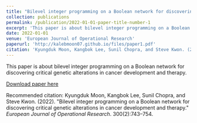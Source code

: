 ```yaml
---
title: "Bilevel integer programming on a Boolean network for discovering critical genetic alterations in cancer development and therapy"
collection: publications
permalink: /publication/2022-01-01-paper-title-number-1
excerpt: 'This paper is about bilevel integer programming on a Boolean network for discovering critical genetic alterations in cancer development and therapy.'
date: 2022-01-01
venue: 'European Journal of Operational Research'
paperurl: 'http://kalebmoon07.github.io/files/paper1.pdf'
citation: 'Kyungduk Moon, Kangbok Lee, Sunil Chopra, and Steve Kwon. (2022). &quot;Bilevel integer programming on a Boolean network for discovering critical genetic alterations in cancer development and therapy.&quot; <i>European Journal of Operational Research</i>. 300(2):743–754.'
---
```

This paper is about bilevel integer programming on a Boolean network for discovering critical genetic alterations in cancer development and therapy.

[Download paper here](http://kalebmoon07.github.io/files/paper1.pdf)

Recommended citation: Kyungduk Moon, Kangbok Lee, Sunil Chopra, and Steve Kwon. (2022). "Bilevel integer programming on a Boolean network for discovering critical genetic alterations in cancer development and therapy." <i>European Journal of Operational Research</i>. 300(2):743–754.
